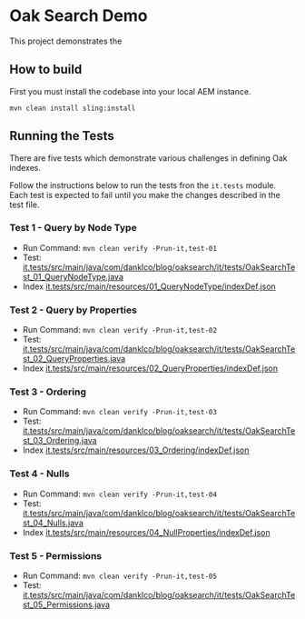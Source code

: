 # Oak Search Demo

This project demonstrates the 

## How to build

First you must install the codebase into your local AEM instance. 

    mvn clean install sling:install

## Running the Tests

There are five tests which demonstrate various challenges in defining Oak indexes. 

Follow the instructions below to run the tests fron the `it.tests` module. Each test is expected to fail until you make the changes described in the test file.

### Test 1 - Query by Node Type

- Run Command: `mvn clean verify -Prun-it,test-01`
- Test: [it.tests/src/main/java/com/danklco/blog/oaksearch/it/tests/OakSearchTest_01_QueryNodeType.java](it.tests/src/main/java/com/danklco/blog/oaksearch/it/tests/OakSearchTest_01_QueryNodeType.java)
- Index [it.tests/src/main/resources/01_QueryNodeType/indexDef.json](it.tests/src/main/resources/01_QueryNodeType/indexDef.json)


### Test 2 - Query by Properties

- Run Command: `mvn clean verify -Prun-it,test-02`
- Test: [it.tests/src/main/java/com/danklco/blog/oaksearch/it/tests/OakSearchTest_02_QueryProperties.java](it.tests/src/main/java/com/danklco/blog/oaksearch/it/tests/OakSearchTest_02_QueryProperties.java)
- Index [it.tests/src/main/resources/02_QueryProperties/indexDef.json](it.tests/src/main/resources/02_QueryProperties/indexDef.json)


### Test 3 - Ordering

- Run Command: `mvn clean verify -Prun-it,test-03`
- Test: [it.tests/src/main/java/com/danklco/blog/oaksearch/it/tests/OakSearchTest_03_Ordering.java](it.tests/src/main/java/com/danklco/blog/oaksearch/it/tests/OakSearchTest_03_Ordering.java)
- Index [it.tests/src/main/resources/03_Ordering/indexDef.json](it.tests/src/main/resources/03_Ordering/indexDef.json)


### Test 4 - Nulls

- Run Command: `mvn clean verify -Prun-it,test-04`
- Test: [it.tests/src/main/java/com/danklco/blog/oaksearch/it/tests/OakSearchTest_04_Nulls.java](it.tests/src/main/java/com/danklco/blog/oaksearch/it/tests/OakSearchTest_04_Nulls.java)
- Index [it.tests/src/main/resources/04_NullProperties/indexDef.json](it.tests/src/main/resources/04_NullProperties/indexDef.json)


### Test 5 - Permissions

- Run Command: `mvn clean verify -Prun-it,test-05`
- Test: [it.tests/src/main/java/com/danklco/blog/oaksearch/it/tests/OakSearchTest_05_Permissions.java](it.tests/src/main/java/com/danklco/blog/oaksearch/it/tests/OakSearchTest_05_Permissions.java)

